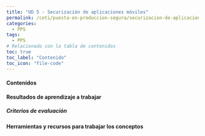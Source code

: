 ```yaml
---
title: "UD 5 - Securización de aplicaciones móviles"
permalink: /ceti/puesta-en-produccion-segura/securizacion-de-aplicaciones-moviles
categories:
  - PPS
tags:
  - PPS
# Relacionado con la tabla de contenidos
toc: true
toc_label: "Contenido"
toc_icon: "file-code"
---
```


#### Contenidos

#### Resultados de aprendizaje a trabajar

##### Criterios de evaluación

#### Herramientas y recursos para trabajar los conceptos

